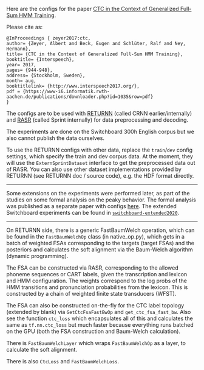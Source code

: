 Here are the configs for the paper
[CTC in the Context of Generalized Full-Sum HMM Training](https://www-i6.informatik.rwth-aachen.de/publications/download/1035/Zeyer--2017.pdf).

Please cite as:
```
@InProceedings { zeyer2017:ctc,
author= {Zeyer, Albert and Beck, Eugen and Schlüter, Ralf and Ney, Hermann},
title= {CTC in the Context of Generalized Full-Sum HMM Training},
booktitle= {Interspeech},
year= 2017,
pages= {944-948},
address= {Stockholm, Sweden},
month= aug,
booktitlelink= {http://www.interspeech2017.org/},
pdf = {https://www-i6.informatik.rwth-aachen.de/publications/downloader.php?id=1035&row=pdf}
}
```

The configs are
to be used with [RETURNN](https://github.com/rwth-i6/returnn)
(called CRNN earlier/internally)
and [RASR](https://www-i6.informatik.rwth-aachen.de/rwth-asr/)
(called Sprint internally)
for data preprocessing and decoding.

The experiments are done on the Switchboard 300h English corpus but we also cannot publish the data ourselves.

To use the RETURNN configs with other data,
replace the `train`/`dev` config settings, which specify the train and dev corpus data.
At the moment, they will use the `ExternSprintDataset` interface to get the preprocessed data out of RASR.
You can also use other dataset implementations provided by RETURNN (see RETURNN doc / source code),
e.g. the HDF format directly.

---

Some extensions on the experiments were performed later,
as part of the studies on some formal analysis on the peaky behavior.
The formal analysis was published as a separate paper
with configs [here](https://github.com/rwth-i6/returnn-experiments/tree/master/2021-formal-peaky-behavior-ctc).
The extended Switchboard experiments can be found
in [`switchboard-extended2020`](switchboard-extended2020).

---

On RETURNN side, there is a generic FastBaumWelch operation,
which can be found in the `FastBaumWelchOp` class (in native_op.py),
which gets in a batch of weighted FSAs corresponding to the targets (target FSAs)
and the posteriors and calculates the soft alignment
via the Baum-Welch algorithm (dynamic programming).

The FSA can be constructed via RASR,
corresponding to the allowed phoneme sequences or CART labels,
given the transcription and lexicon and HMM configuration.
The weights correspond to the log probs
of the HMM transitions and pronunciation probabilities from the lexicon.
This is constructed by a chain of weighted finite state transducers (WFST).

The FSA can also be constructed on-the-fly
for the CTC label topology (extended by blank)
via `GetCtcFsaFastBwOp` and `get_ctc_fsa_fast_bw`.
Also see the function `ctc_loss` which encapsulates all of this
and calculates the same as `tf.nn.ctc_loss`
but much faster
because everything runs batched on the GPU
(both the FSA construction and Baum-Welch calculation).

There is `FastBaumWelchLayer` which wraps `FastBaumWelchOp` as a layer,
to calculate the soft alignment.

There is also `CtcLoss` and `FastBaumWelchLoss`.
